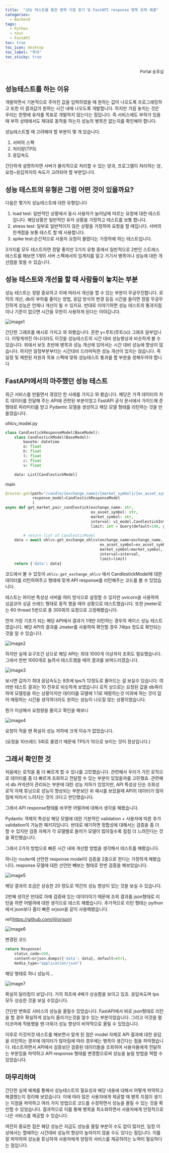 ```yaml
---
title:  "성능 테스트를 통한 병목 지점 찾기 및 FastAPI response 병목 문제 해결"
categories:
  - Backend
tags:
  - Python
  - test
  - FastAPI
toc: true
toc_icon: desktop
toc_label: "목차"
toc_sticky: true
---
```

<div style="text-align: right;"><span style="font-size: 13px;">Portal 송후섭</span></div>

## 성능테스트를 하는 이유

개발하면서 기본적으로 주어진 값을 입력하였을 때 원하는 값이 나오도록 프로그래밍하고 또한 이 결과값이 원하는 시간 내에 나오도록 개발합니다. 하지만 가끔 놓치는 것은 우리는 한명에 유저를 목표로 개발하지 않는다는 점입니다. 즉 서비스에도 부하가 있을 때 부하 상태에서도 제대로 동작을 하는지 성능의 병목은 없는지를 확인해야 합니다.

성능테스트할 때 고려해야 할 부분이 몇 개 있습니다.

1. 서버의 스펙
2. 처리량(TPS)
3. 응답속도

간단하게 설명하자면 서버가 물리적으로 처리할 수 있는 양과, 프로그램이 처리하는 양, 요청~응답까지의 속도가  고려되야 할 부분입니다.

## 성능 테스트의 유형은 그럼 어떤 것이 있을까요?

다음은 몇가지 성능테스트에 대한 유형입니다

1. load test: 일반적인 상황에서 동시 사용자가 늘어남에 따르는 요청에 대한 테스트입니다. 해당상황은 일반적인 유저 상황을 가정하고 테스트를 보통 합니다.
2. stress test: 일부로 일반적이지 않은 상황을 가정하여 요청을 할 때입니다. 서버의 한계점을 보통 테스트 할 때 사용합니다.
3. spike test:순간적으로 사용자 요청이 몰렸다는 가정하에 하는 테스트입니다. 

3가지를 모두 테스트하면 정말 좋지만 3가지 유형 중에서 일반적으로 2번인 스트레스 테스트를 해보면 1개의 서버 스펙에서의 임계치를 알고 거기서 병목이나 성능에 대한 개선점을 찾을 수 있습니다.

## 성능 테스트와 개선을 할 때 사람들이 놓치는 부분

성능 테스트는 정말 중요하고 이에 따라서 개선을 할 수 있는 부분이 무궁무진합니다.
로직의 개선, db의 부하를 줄이는 방법, 응답 방식의 변경 등등 
시간을 들이면 정말 무궁무진하게 성능은 언제나 개선이 될 수 있지요. 
반대로 이야기하면 성능 테스트의 통과지점이나 기준이 없으면 시간을 무한히 사용하게 된다는 이야깁니다.

![image1](https://s3.ap-northeast-2.amazonaws.com/upload.techblog.xangle.io/2023/08-24/23-08-24-FastAPI-1.png)


간단한 그래프를 예시로 가지고 와 와봤습니다.
흔한 y=루트(루트(x)) 그래프 일부입니다.
이렇게까진 아니더라도 이것을 성능테스트의 시간 대비 성능향상과 비슷하게 볼 수 있습니다.
위에서 보듯 초반에 병목과 성능 개선에 있어서는 시간 대비 성능에 향상이 많습니다.
하지만 일정부분부터는 시간대비 드라마틱한 성능 개선이 있지는 않습니다. 즉 일정 및 제한된 자원과 목표 스펙에 맞춰 성능테스트 통과를 할 부분을 정해두어야 합니다 

## FastAPI에서의 마주했던 성능 테스트

최근 서비스를 만들면서 겪었던 한 사례를 가지고 와 봤습니다.
해당은 가격 데이터의 차트 데이터를 전달해 주는 API에 관련된 부분이었고
FastAPI 공식 문서에서 가이드해 준 형태로 파라미터를 받고 Pydantic 모델을 생성하고 해당 모델 형태를 리턴하는 것을 만들었습니다.

ohlcv_model.py

```python
class CandlestickResponseModel(BaseModel):
    class CandlestickModel(BaseModel):
        basetm: datetime
        o: float
        h: float
        l: float
        c: float
        v: float

    data: List[CandlestickModel]

```

main

```python
@router.get(path="/candle/{exchange_name}/{market_symbol}/{ex_asset_symbol}",
            response_model=CandlestickResponseModel
            )
async def get_market_pair_candlestick(exchange_name: str,
                                      ex_asset_symbol: str,
                                      market_symbol: str,
                                      interval: v1_model.CandlestickIntervalEnum,
                                      limit: int = Query(default=100, gt=0, le=1440)):

		# return list of CandlesticModel
    data = await ohlcv.get_exchange_ohlcv(exchange_name=exchange_name,
                                          ex_asset_symbol=ex_asset_symbol,
                                          market_symbol=market_symbol,
                                          interval=interval,
                                          limit=limit)
    return {'data': data}

```

코드에서 볼 수 있듯이 `ohlcv.get_exchange_ohlcv` 에서 CandlestickModel에 대한 데이터를 리턴하여주고 형태에 맞게 API response를 리턴해주는 코드를 볼 수 있었습니다.

테스트는 파이썬 특성상 서버를 여러 방식으로 설정할 수 있지만 uvicorn을 사용하여 싱글코어 싱글 쓰레드 형태로 동작 했을 때의 상황으로 테스트했습니다. 또한 jmeter로는 60 thread 5번으로  총 300회의 요청으로 고정해봤습니다.

먼저 가장 기초가 되는 해당 API에서 결과가 1개만 리턴하는 경우의 케이스 성능 테스트였습니다. 해당 API의 결과를 Jmeter를 사용하여 확인할 경우 74tps 정도로 확인되는 것을 알 수 있습니다.

![image2](https://s3.ap-northeast-2.amazonaws.com/upload.techblog.xangle.io/2023/08-24/23-08-24-FastAPI-2.png)

하지만 실제 요구조건 상으로 해당 API는 최대 1000개 이상까지 조회도 필요했습니다. 
그래서 한번 1000개로 늘려서 테스트했을 때의 결과를 보여드리겠습니다.

![image3](https://s3.ap-northeast-2.amazonaws.com/upload.techblog.xangle.io/2023/08-24/23-08-24-FastAPI-3.png)

보시면 갑자기 최대 응답속도는 8초에 tps가 12정도로 줄어드는 걸 보실수 있습니다. 
여러번 테스트 결과는 10 전후로 비슷하게 보였습니다
로직 상으로는 요청된 값을 db쿼리하여 모델링을 하는 상황이지만 데이터를 모델에 1:1로 매핑하는것 이외에 하는 것이 없어 매핑하는 시간을 생각하더라도 원하는 성능이 나오질 않는 상황이였습니다.

뭔가 이상해서 요청량을 줄이고 확인을 해보니

![image4](https://s3.ap-northeast-2.amazonaws.com/upload.techblog.xangle.io/2023/08-24/23-08-24-FastAPI-4.png)


요청이 적을 땐 확실히 성능 저하에 크게 이슈가 없었습니다. 

(요청을 10쓰래드 5회로 줄였기 때문에 TPS가 10으로 보이는 것이 정상입니다.)

## 그래서 확인한 것

처음에는 로직을 좀 더 빠르게 할 수 있나를 고민했습니다. 관련해서 우리가 가진 로직으로 데이터를 좀 더 빠르게 조회하고 전달할 수 있는 부분이 있었을까를 고민했죠. 관련해서 db 커넥션이 관리되는 부분에 대한 성능 저하가 있었지만, API 특성상 단순 조회성 로직 자체 튜닝으로 성능이 향상되는 부분보단 위 예시를 보았을때 API의 데이터가 많아짐에 따라서 느려지는 것이 크다고 판단했습니다.

그래서 API response형태를 바꾸면 어떨까에 대해서 생각을 해봤습니다.

Pydantic 객체의 특성상 해당 모델에 대한 기본적인 validation + 사용자에 따른 추가 validation이 가능한 패키지입니다. 반대로 얘기하면 정합성에 대해서는 검증을 좀 더 할 수 있지만 검증 자체가 각 모델별로 들어가 모델이 많아질수록 점점 더 느려진다는 것을 확인했습니다.

그래서 2가지 방법으로 빠른 시간 내에 개선할 방법을 생각해서 테스트를 해봤습니다.

하나는 router에 선언한 response model이 검증을 2중으로 한다는 가정하게 해봤습니다.
response 모델에 대한 선언만 빼보는 형태로 한번 검증을 해보았습니다.

![image5](https://s3.ap-northeast-2.amazonaws.com/upload.techblog.xangle.io/2023/08-24/23-08-24-FastAPI-5.png)

해당 결과의 조금은 상승한 20 정도로 약간의 성능 향상이 있는 것을 보실 수 있습니다.

2번째 생각은 반대로 아예 검증돼 있는 데이터이기 때문에 조회 결과를 json형태로 리턴을 하면 어떨까에 대한 생각으로 테스트 해봤습니다.
추가적으로 리턴 형태는 python에서 json보다 좀더 빠른 orjson을 같이 사용해봤습니다.

ref(https://github.com/ijl/orjson)

![image6](https://s3.ap-northeast-2.amazonaws.com/upload.techblog.xangle.io/2023/08-24/23-08-24-FastAPI-6.png)

변경된 코드

```python
return Response(
	status_code=200,
	content=orjson.dumps({'data': data}, default=str),
	media_type="application/json")
```

해당 형태로 하니 성능이…

![image7](https://s3.ap-northeast-2.amazonaws.com/upload.techblog.xangle.io/2023/08-24/23-08-24-FastAPI-7.png)

확실히 달라짐이 보입니다. 거의 최초에 4배가 상승함을 보이고 있죠. 응답속도며 tps 모두 상승한 것을 보실 수있습니다.

간단한 변화로 서비스의 성능을 올릴수 있었습니다. FastAPI에서 바로 json형태로 리턴을 할 경우 확실하게 성능이 올라가는것을 알수 있는 부분이었습니다. 그리고 이것을 멀티코어에 적용했을 땐 더욱더 성능 향상이 비약적으로 올릴 수 있었습니다.

이후로 이것저것 테스트를 해보면서 알게 된 점은 model 자체로 API 결과에 대한 응답을 리턴하는 경우에 데이터가 많아짐에 따라 경우에는 병목이 생긴다는 점을 파악했습니다. 테스트하면서 API에서 검증보단 검증된 데이터들을 조회하여 사용자들에게 전달하는 부분임을 파악하고 API response 형태를 변경함으로써 성능을 늘릴 방법을 택할 수 있었습니다.

## 마무리하며

간단한 실제 예제를 통해서 성능테스트의 필요성과 해당 내용에 대해서 어떻게 파악하고 해결했는지 정리해 보았습니다. 이에 따라 많은 사용자에게 제공할 때 병목 지점이 생기는 지점을 파악하고 여러 가지 방법으로 코드를 수정하면서 성능을 올릴 수 있는 것을 확인할 수 있었습니다.  결과적으로 이를 통해 병목을 최소화하면서 사용자에게 안정적으로 나은 서비스를 제공할 수 있습니다. 

여전히 중요한 점은 해당 성능은 지금도 성능을 올릴 부분이 수도 없이 많지만, 일정 이상에서는 할애하는 시간대비  성능의 향상이 높아지지 않을 수도 있다는 점입니다. 이를 잘 파악하여 성능을 튜닝하여 사용자에게 양질의 서비스를 제공하려는 노력이 필요하다는 점입니다.